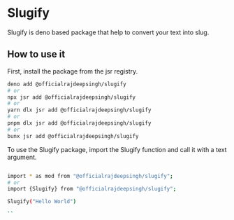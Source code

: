 # Slugify

Slugify is deno based package that help to convert your text into slug.

## How to use it

First, install the package from the jsr registry.

```bash
deno add @officialrajdeepsingh/slugify
# or
npx jsr add @officialrajdeepsingh/slugify
# or
yarn dlx jsr add @officialrajdeepsingh/slugify
# or
pnpm dlx jsr add @officialrajdeepsingh/slugify
# or
bunx jsr add @officialrajdeepsingh/slugify

```

To use the Slugify package, import the Slugify function and call it with a text argument.

```bash

import * as mod from "@officialrajdeepsingh/slugify";
# or
import {Slugify} from "@officialrajdeepsingh/slugify";

Slugify("Hello World")

``